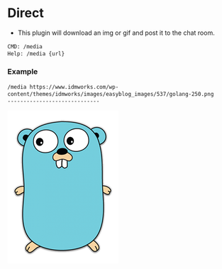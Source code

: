 # Direct

* This plugin will download an img or gif and post it to the chat room.

```
CMD: /media
Help: /media {url}
```

### Example

```
/media https://www.idmworks.com/wp-content/themes/idmworks/images/easyblog_images/537/golang-250.png
-----------------------------
```
![some img](../example_files/golang-250.png)
